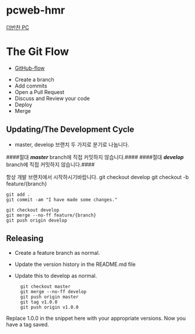 pcweb-hmr
===================================
[더반찬 PC](www.thebanchan.co.kr)


The Git Flow
==================

- [GitHub-flow](http://cms.esolution.com/?p=1343)
* Create a branch
* Add commits
* Open a Pull Request
* Discuss and Review your code
* Deploy
* Merge


Updating/The Development Cycle
------------

* master, develop 브랜치 두 가지로 분기로 나눕니다.

####절대 ***master*** branch에 직접 커밋하지 않습니다.####
####절대 ***develop*** branch에 직접 커밋하지 않습니다.####

항상 개발 브랜치에서 시작하시기바랍니다.
	git checkout develop
	git checkout -b feature/{branch}

	git add .
	git commit -am "I have made some changes."

	git checkout develop
	git merge --no-ff feature/{branch}
	git push origin develop


Releasing
------------

- Create a feature branch as normal.
- Update the version history in the README.md file
- Update this to develop as normal.

		git checkout master
		git merge --no-ff develop
		git push origin master
		git tag v1.0.0
		git push origin v1.0.0

Replace 1.0.0 in the snippet here with your appropriate versions. Now you have a tag saved.
